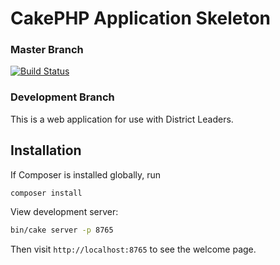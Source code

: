 # CakePHP Application Skeleton

### Master Branch
[![Build Status](https://travis-ci.org/LBDistrictScouts/DistrictLeaders.svg?branch=master)](https://travis-ci.org/LBDistrictScouts/DistrictLeaders)


### Development Branch

This is a web application for use with District Leaders.

## Installation

If Composer is installed globally, run

```bash
composer install
```

View development server:

```bash
bin/cake server -p 8765
```

Then visit `http://localhost:8765` to see the welcome page.
